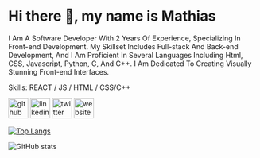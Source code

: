 <!DOCTYPE html>
<html lang="en">
<head>
    <meta charset="UTF-8">
    <meta name="viewport" content="width=device-width, initial-scale=1.0">
    <meta name="google-site-verification" content="AI2aZh30aVuGz05E-BZ0ob3RVR_jG3WiOmfhptqzhGU" />
    <title>GitHub README</title>
    <style>
        /* Add your custom CSS styles here */
    </style>
</head>
<body>
<h1>Hi there 👋, my name is Mathias</h1>
I Am A Software Developer With 2 Years Of Experience, Specializing In Front-end Development. My Skillset Includes Full-stack And Back-end Development, And I Am Proficient In Several Languages Including Html, CSS, Javascript, Python, C, And C++. I Am Dedicated To Creating Visually Stunning Front-end Interfaces.

Skills: REACT / JS / HTML / CSS/C++



[<img src='https://cdn.jsdelivr.net/npm/simple-icons@3.0.1/icons/github.svg' alt='github' height='40'>](https://github.com/vhickjr)  [<img src='https://cdn.jsdelivr.net/npm/simple-icons@3.0.1/icons/linkedin.svg' alt='linkedin' height='40'>](https://www.linkedin.com/in/https://www.linkedin.com/in/victor-mathias-585b71205/)  [<img src='https://cdn.jsdelivr.net/npm/simple-icons@3.0.1/icons/twitter.svg' alt='twitter' height='40'>](https://twitter.com/https://www.twitter.com/__therealvictor)  [<img src='https://cdn.jsdelivr.net/npm/simple-icons@3.0.1/icons/icloud.svg' alt='website' height='40'>](https://www.mathiasvictor.com/)  

[![Top Langs](https://github-readme-stats.vercel.app/api/top-langs/?username=vhickjr)](https://github.com/anuraghazra/github-readme-stats)

![GitHub stats](https://github-readme-stats.vercel.app/api?username=vhickjr&show_icons=true)  
</body>
</html>
